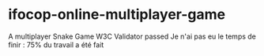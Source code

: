 # ifocop-online-multiplayer-game
A multiplayer Snake Game
W3C Validator passed
Je n'ai pas eu le temps de finir : 75% du travail a été fait
